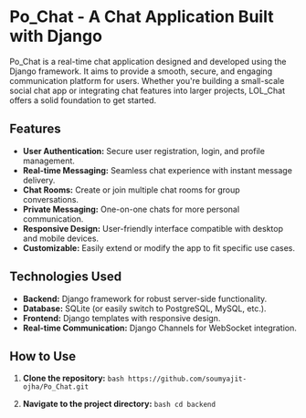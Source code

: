 # Po_Chat - A Chat Application Built with Django

Po_Chat is a real-time chat application designed and developed using the Django framework. It aims to provide a smooth, secure, and engaging communication platform for users. Whether you're building a small-scale social chat app or integrating chat features into larger projects, LOL_Chat offers a solid foundation to get started.

## Features
- **User Authentication:** Secure user registration, login, and profile management.
- **Real-time Messaging:** Seamless chat experience with instant message delivery.
- **Chat Rooms:** Create or join multiple chat rooms for group conversations.
- **Private Messaging:** One-on-one chats for more personal communication.
- **Responsive Design:** User-friendly interface compatible with desktop and mobile devices.
- **Customizable:** Easily extend or modify the app to fit specific use cases.

## Technologies Used
- **Backend:** Django framework for robust server-side functionality.
- **Database:** SQLite (or easily switch to PostgreSQL, MySQL, etc.).
- **Frontend:** Django templates with responsive design.
- **Real-time Communication:** Django Channels for WebSocket integration.

## How to Use
1. **Clone the repository:**
``bash
https://github.com/soumyajit-ojha/Po_Chat.git``

2. **Navigate to the project directory:**
``bash
cd backend``